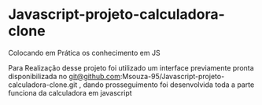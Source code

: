 # Javascript-projeto-calculadora-clone

Colocando em Prática os conhecimento em  JS 

Para Realização  desse projeto foi utilizado um interface previamente pronta disponibilizada no git@github.com:Msouza-95/Javascript-projeto-calculadora-clone.git
, dando prosseguimento foi desenvolvida toda a parte funciona da calculadora em javascript  
